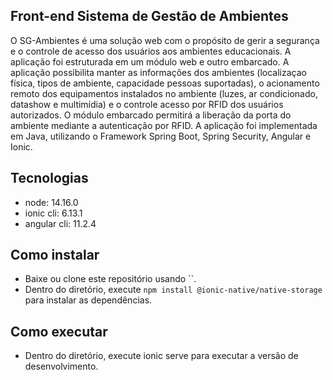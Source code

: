 ## Front-end Sistema de Gestão de Ambientes

O SG-Ambientes é uma solução web com o propósito de gerir a segurança e o controle de acesso dos usuários aos ambientes educacionais. A aplicação foi estruturada em um módulo web e outro embarcado. A aplicação possibilita manter as informações dos ambientes (localizaçao física, tipos de ambiente, capacidade pessoas suportadas), o acionamento remoto dos equipamentos instalados no ambiente (luzes, ar condicionado, datashow e multimídia) e o controle acesso por RFID dos usuários autorizados. O módulo embarcado permitirá a liberação da porta do ambiente mediante a autenticação por RFID. A aplicação foi implementada em Java, utilizando o Framework Spring Boot, Spring Security, Angular e Ionic.

## Tecnologias

- node: 14.16.0
- ionic cli: 6.13.1
- angular cli: 11.2.4

## Como instalar

- Baixe ou clone este repositório usando ``.
- Dentro do diretório, execute `npm install @ionic-native/native-storage` para instalar as dependências.

## Como executar

- Dentro do diretório, execute ionic serve para executar a versão de desenvolvimento.
